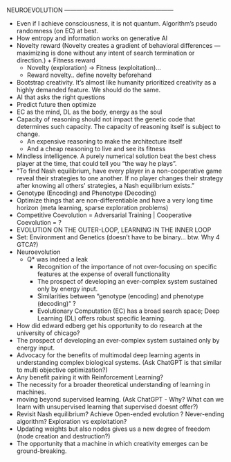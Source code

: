 NEUROEVOLUTION
——————————————————
- Even if I achieve consciousness, it is not quantum. Algorithm’s pseudo randomness (on EC) at best.
- How entropy and information works on generative AI
- Novelty reward (Novelty creates a gradient of behavioral differences — maximizing is done without any intent of search termination or direction.) + Fitness reward
    - Novelty (exploration) -> Fitness (exploitation)… 
    - Reward novelty.. define novelty beforehand
- Bootstrap creativity. It’s almost like humanity prioritized creativity as a highly demanded feature. We should do the same.
- AI that asks the right questions
- Predict future then optimize
- EC as the mind, DL as the body, energy as the soul
- Capacity of reasoning should not impact the genetic code that determines such capacity. The capacity of reasoning itself is subject to change.
    - An expensive reasoning to make the architecture itself
    - And a cheap reasoning to live and see its fitness
- Mindless intelligence. A purely numerical solution beat the best chess player at the time, that could tell you “the way he plays”. 
- "To find Nash equilibrium, have every player in a non-cooperative game reveal their strategies to one another. If no player changes their strategy after knowing all others' strategies, a Nash equilibrium exists.”
- Genotype (Encoding) and Phenotype (Decoding)
- Optimize things that are non-differentiable and have a very long time horizon (meta learning, sparse exploration problems)
- Competitive Coevolution = Adversarial Training | Cooperative Coevolution = ?
- EVOLUTION ON THE OUTER-LOOP, LEARNING IN THE INNER LOOP
- Set: Environment and Genetics (doesn’t have to be binary… btw. Why 4 GTCA?)
- Neuroevolution
    - Q* was indeed a leak
        - Recognition of the importance of not over-focusing on specific features at the expense of overall functionality
        - The prospect of developing an ever-complex system sustained only by energy input.
        - Similarities between “genotype (encoding) and phenotype (decoding)“ ?
        - Evolutionary Computation (EC) has a broad search space; Deep Learning (DL) offers robust specific learning.
- How did edward edberg get his opportunity to do research at the university of chicago?
- The prospect of developing an ever-complex system sustained only by energy input.
- Advocacy for the benefits of multimodal deep learning agents in understanding complex biological systems. (Ask ChatGPT is that similar to multi objective optimization?)
- Any benefit pairing it with Reinforcement Learning?
- The necessity for a broader theoretical understanding of learning in machines.
- moving beyond supervised learning. (Ask ChatGPT - Why? What can we learn with unsupervised learning that supervised doesnt offer?)
- Revisit Nash equilibrium? Achieve Open-ended evolution ? Never-ending algorithm? Exploration vs exploitation?
- Updating weights but also nodes gives us a new degree of freedom (node creation and destruction?)
- The opportunity that a machine in which creativity emerges can be ground-breaking.  
